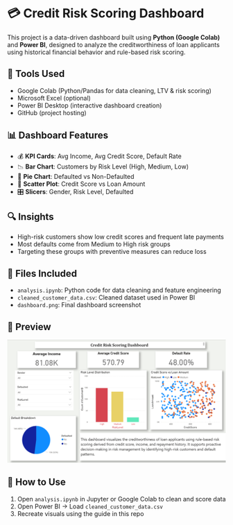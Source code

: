 # 💳 Credit Risk Scoring Dashboard

This project is a data-driven dashboard built using **Python (Google Colab)** and **Power BI**, designed to analyze the creditworthiness of loan applicants using historical financial behavior and rule-based risk scoring.

## 🧰 Tools Used
- Google Colab (Python/Pandas for data cleaning, LTV & risk scoring)
- Microsoft Excel (optional)
- Power BI Desktop (interactive dashboard creation)
- GitHub (project hosting)

## 📊 Dashboard Features
- 💰 **KPI Cards**: Avg Income, Avg Credit Score, Default Rate
- 📉 **Bar Chart**: Customers by Risk Level (High, Medium, Low)
- 🥧 **Pie Chart**: Defaulted vs Non-Defaulted
- 🔵 **Scatter Plot**: Credit Score vs Loan Amount
- 🎛 **Slicers**: Gender, Risk Level, Defaulted

## 🔍 Insights
- High-risk customers show low credit scores and frequent late payments
- Most defaults come from Medium to High risk groups
- Targeting these groups with preventive measures can reduce loss

## 📁 Files Included
- `analysis.ipynb`: Python code for data cleaning and feature engineering
- `cleaned_customer_data.csv`: Cleaned dataset used in Power BI
- `dashboard.png`: Final dashboard screenshot

## 📸 Preview

![Dashboard Screenshot](dashboard.png)

## 🚀 How to Use
1. Open `analysis.ipynb` in Jupyter or Google Colab to clean and score data
2. Open Power BI → Load `cleaned_customer_data.csv`
3. Recreate visuals using the guide in this repo

